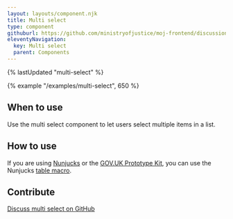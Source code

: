 ```yaml
---
layout: layouts/component.njk
title: Multi select
type: component
githuburl: https://github.com/ministryofjustice/moj-frontend/discussions/206
eleventyNavigation:
  key: Multi select
  parent: Components
---
```


{% lastUpdated "multi-select" %}

{% example "/examples/multi-select", 650 %}

## When to use

Use the multi select component to let users select multiple items in a list.

## How to use

If you are using [Nunjucks](https://mozilla.github.io/nunjucks/) or the [GOV.UK Prototype Kit](https://govuk-prototype-kit.herokuapp.com/), you can use the Nunjucks [table macro](https://design-system.service.gov.uk/components/table/).

## Contribute

[Discuss multi select on GitHub](https://github.com/ministryofjustice/moj-frontend/discussions/206)
